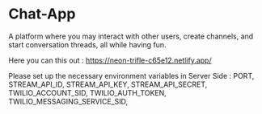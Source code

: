 ﻿# Chat-App

A platform where you may interact with other users, create channels, and start conversation threads, all while having fun.

Here you can this out : https://neon-trifle-c65e12.netlify.app/


Please set up the necessary environment variables in Server Side : 
PORT,
STREAM_API_ID,
STREAM_API_KEY,
STREAM_API_SECRET,
TWILIO_ACCOUNT_SID,
TWILIO_AUTH_TOKEN,
TWILIO_MESSAGING_SERVICE_SID,

